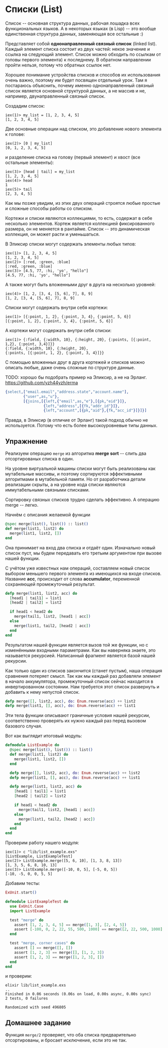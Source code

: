 # Списки (List)

Список -- основная структура данных, рабочая лошадка всех функциональных языков. А в некоторых языках (в Lisp) -- это вообще единственная структура данных, заменяющая все остальные :)

Представляет собой **однонаправленный связный список** (linked list). Каждый элемент списка состоит из двух частей: некое значение и ссылка на следующий элемент. Список можно обходить по ссылкам от головы первого элемента) к последнему. В обратном направлении пройти нельзя, потому что обратных ссылок нет.

Хорошее понимание устройства списков и способов их использования очень важно, поэтому им будет посвящен отдельный урок. Там я постараюсь объяснить, почему именно однонаправленный связный список является основной структурой данных, а не массив и не, например, двунаправленный связный список.


Создадим список:

```elixir-iex
iex(1)> my_list = [1, 2, 3, 4, 5]
[1, 2, 3, 4, 5]
```

Две основные операции над списком, это добавление нового элемента к голове:


```elixir-iex
iex(2)> [0 | my_list]
[0, 1, 2, 3, 4, 5]
```

и разделение списка на голову (первый элемент) и хвост (все остальные элементы):

```elixir-iex
iex(3)> [head | tail] = my_list
[1, 2, 3, 4, 5]
iex(4)> head
1
iex(5)> tail
[2, 3, 4, 5]
```

Как мы позже увидим, из этих двух операций строятся любые простые и сложные способы работы со списком.

Кортежи и списки являются коллекциями, то есть, содержат в себе несколько элементов. Кортеж является коллекцией фиксированного размера, он не меняется в рантайме. Список -- это динамическая коллекция, он может расти и уменьшаться.

В Эликсир списки могут содержать элементы любых типов:

```elixir-iex
iex(1)> [1, 2, 3, 4, 5]
[1, 2, 3, 4, 5]
iex(2)> [:red, :green, :blue]
[:red, :green, :blue]
iex(3)> [4.5, 77, :hi, 'yo', "hello"]
[4.5, 77, :hi, 'yo', "hello"]
```

А также могут быть вложенными друг в друга на несколько уровней:

```elixir-iex
iex(4)> [1, 2, [3, 4, [5, 6], 7], 8, 9]
[1, 2, [3, 4, [5, 6], 7], 8, 9]
```

Списки могут содержать внутри себя кортежи:

```elixir-iex
iex(1)> [{:point, 1, 2}, {:point, 3, 4}, {:point, 5, 6}]
[{:point, 1, 2}, {:point, 3, 4}, {:point, 5, 6}]
```

А кортежи могут содержать внутри себя списки:

```elixir-iex
iex(1)> {:field, {:width, 10}, {:height, 20}, {:points, [{:point, 1,2}, {:point, 3,4}]}}
{:field, {:width, 10}, {:height, 20},
{:points, [{:point, 1, 2}, {:point, 3, 4}]}}
```

С помощью вложенных друг в друга кортежей и списков можно описать любые, даже очень сложные по структуре данные. 

TODO: хорошо бы подобрать пример на Эликсир, а не на Эрланг.
https://github.com/yzh44yzh/erma

```erlang
{select,["email.email","address.state","account.name"],
        {"user",as,"u"},
        [{joins,[{left,{"email",as,"e"},[{pk,"eid"}]},
                 {left,"address",[{fk,"addr_id"}]},
                 {left,"account",[{pk,"aid"},{fk,"acc_id"}]}]}]
```

Правда, в Эликсир (в отличие от Эрланг) такой подход обычно не используется. Потому что есть более высокоуровневые типы данных.

## Упражнение

Реализуем операцию `merge` из алгоритма **merge sort** -- слить два отсортированых списка в один.

На уровне виртуальной машины списки могут быть реализованы как мутабельные массивы, и поэтому сортируются эффективными алгоритмами в мутабельной памяти. Но от разработчика детали реализации скрыты, а на уровне кода списки являются иммутабельными связными списками.

Сортировку связных списков трудно сделать эффективно. А операцию merge -- легко.

Начнём с описания желаемой функции
```elixir
@spec merge(list(), list()) :: list()
def merge(list1, list2) do
  merge(list1, list2, [])
end
```
Она принимает на вход два списка и отдаёт один. Изначально новый список пуст, мы будем передавать его третьим аргументом при вызове нашей функции. 

С учётом уже известных нам операций, составляем новый список выбором меньшего первого элемента из имеющихся на входе списков. Название **acc**, происходит от слова  **accumulator**, переменной сохраняющей промежуточный результат.

```elixir
defp merge(list1, list2, acc) do
  [head1 | tail1] = list1
  [head2 | tail2] = list2

  if head1 < head2 do
    merge(tail1, list2, [head1 | acc])
  else
    merge(list1, tail2, [head2 | acc])
  end
end
```

Результатом нашей функции является вызов той же функции, но с изменёнными входными параметрами. Как вы наверняка знаете, это называется рекурсией. Написанный фрагмент является базой нашей рекурсии.

Как только один из списков закончится (станет пустым), наша операция сравнения потеряет смысл. Так как мы каждый раз добавляли элемент в начало аккумулятора, промежуточный список сейчас находится в инвертированном состоянии. Нам требуется этот список развернуть и добавить к нему непустой список.

``` elixir
defp merge([], list2, acc), do: Enum.reverse(acc) ++ list2
defp merge(list1, [], acc), do: Enum.reverse(acc) ++ list1
```

Эти тела функции описывают граничные условия нашей рекурсии, соответственно проверять их нужно каждый раз перед вызовом базового случая.

Вот как выглядит итоговый модуль:
``` elixir
defmodule ListExample do
  @spec merge(list(), list()) :: list()
  def merge(list1, list2) do
    merge(list1, list2, [])
  end

  defp merge([], list2, acc), do: Enum.reverse(acc) ++ list2
  defp merge(list1, [], acc), do: Enum.reverse(acc) ++ list1

  defp merge(list1, list2, acc) do
    [head1 | tail1] = list1
    [head2 | tail2] = list2

    if head1 < head2 do
      merge(tail1, list2, [head1 | acc])
    else
      merge(list1, tail2, [head2 | acc])
    end
  end
end
```

Проверим работу нашего модуля:

```elixir-eix
iex(1)> c "lib/list_example.exs"
[ListExample, ListExampleTest]
iex(2)> ListExample.merge([5, 6, 10], [1, 3, 8, 13])
[1, 3, 5, 6, 8, 10, 13]
iex(3)> ListExample.merge([-10, 0, 5], [-5, 0, 5])
[-10, -5, 0, 0, 5, 5]

```

 Добавим тесты:
``` elixir
ExUnit.start()

defmodule ListExampleTest do
  use ExUnit.Case
  import ListExample

  test "merge" do
    assert [1, 2, 3, 4, 5] == merge([1, 3], [2, 4, 5])
    assert [-100, 0, 2, 22, 55, 500, 1000] == merge([2, 22, 500, 1000], [-100, 0, 55])
  end

  test "merge, corner cases" do
    assert [] == merge([], [])
    assert [1, 2, 3] == merge([], [1, 2, 3])
    assert [1, 2, 3] == merge([1, 2, 3], [])
  end
end
```
и проверим:

```shell
elixir lib/list_example.exs
..
Finished in 0.06 seconds (0.06s on load, 0.00s async, 0.00s sync)
2 tests, 0 failures

Randomized with seed 496805
```

## Домашнее задание

Функция `merge/2` проверяет, что оба списка предварительно отсортированы, и бросает исключение, если это не так.
